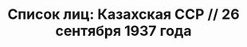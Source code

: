 ---
title: 'Список лиц: Казахская ССР // 26 сентября 1937 года'
description: РГАСПИ, ф.17, оп.171, дело 411, лист 142
images:
- /disk/pictures/v03/17-171-411-142.jpg
- /disk/pictures/v03/17-171-411-143.jpg
- /disk/pictures/v03/17-171-411-144.jpg
- /disk/pictures/v03/17-171-411-145.jpg
---